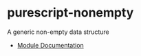 # purescript-nonempty

A generic non-empty data structure

- [Module Documentation](docs/Data/NonEmpty.md)
